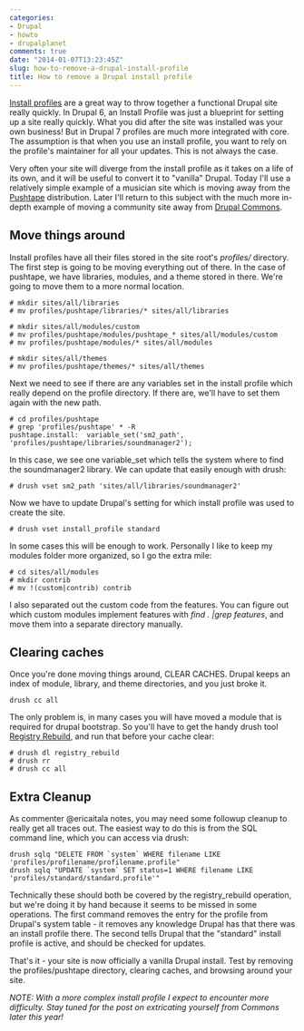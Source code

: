 ```yaml
---
categories:
- Drupal
- howto
- drupalplanet
comments: true
date: "2014-01-07T13:23:45Z"
slug: how-to-remove-a-drupal-install-profile
title: How to remove a Drupal install profile
---
```


[Install profiles](https://drupal.org/project/install_profile_api) are a great way to throw together a functional Drupal site really quickly. In Drupal 6, an Install Profile was just a blueprint for setting up a site really quickly. What you did after the site was installed was your own business! But in Drupal 7 profiles are much more integrated with core. The assumption is that when you use an install profile, you want to rely on the profile's maintainer for all your updates. This is not always the case.

Very often your site will diverge from the install profile as it takes on a life of its own, and it will be useful to convert it to "vanilla" Drupal. Today I'll use a relatively simple example of a musician site which is moving away from the [Pushtape](https://drupal.org/project/pushtape) distribution. Later I'll return to this subject with the much more in-depth example of moving a community site away from [Drupal Commons](https://drupal.org/project/commons).

Move things around
-----------------

Install profiles have all their files stored in the site root's *profiles/* directory. The first step is going to be moving everything out of there. In the case of pushtape, we have libraries, modules, and a theme stored in there. We're going to move them to a more normal location.

``` console 
# mkdir sites/all/libraries
# mv profiles/pushtape/libraries/* sites/all/libraries

# mkdir sites/all/modules/custom
# mv profiles/pushtape/modules/pushtape_* sites/all/modules/custom
# mv profiles/pushtape/modules/* sites/all/modules

# mkdir sites/all/themes
# mv profiles/pushtape/themes/* sites/all/themes
```

Next we need to see if there are any variables set in the install profile which really depend on the profile directory. If there are, we'll have to set them again with the new path.

``` console
# cd profiles/pushtape
# grep 'profiles/pushtape' * -R
pushtape.install:  variable_set('sm2_path', 'profiles/pushtape/libraries/soundmanager2');
```

In this case, we see one variable_set which tells the system where to find the soundmanager2 library. We can update that easily enough with drush:

``` console
# drush vset sm2_path 'sites/all/libraries/soundmanager2'
```

Now we have to update Drupal's setting for which install profile was used to create the site.

``` console
# drush vset install_profile standard
```

In some cases this will be enough to work. Personally I like to keep my modules folder more organized, so I go the extra mile:

``` console
# cd sites/all/modules
# mkdir contrib
# mv !(custom|contrib) contrib
```

I also separated out the custom code from the features. You can figure out which custom modules implement features with *find . |grep features*, and move them into a separate directory manually.

Clearing caches
---------------

Once you're done moving things around, CLEAR CACHES. Drupal keeps an index of module, library, and theme directories, and you just broke it.

```
drush cc all
```

The only problem is, in many cases you will have moved a module that is required for drupal bootstrap. So you'll have to get the handy drush tool [Registry Rebuild](https://drupal.org/project/registry_rebuild), and run that before your cache clear:

``` console
# drush dl registry_rebuild
# drush rr
# drush cc all
```

Extra Cleanup
-------------

As commenter @ericaitala notes, you may need some followup cleanup to really get all traces out. The easiest way to do this is from the SQL command line, which you can access via drush:

```
drush sqlq "DELETE FROM `system` WHERE filename LIKE 'profiles/profilename/profilename.profile"
drush sqlq "UPDATE `system` SET status=1 WHERE filename LIKE 'profiles/standard/standard.profile'"
```

Technically these should both be covered by the registry_rebuild operation, but we're doing it by hand because it seems to be missed in some operations. The first command removes the entry for the profile from Drupal's system table - it removes any knowledge Drupal has that there was an install profile there. The second tells Drupal that the "standard" install profile is active, and should be checked for updates. 

That's it - your site is now officially a vanilla Drupal install. Test by removing the profiles/pushtape directory, clearing caches, and browsing around your site.


*NOTE: With a more complex install profile I expect to encounter more difficulty. Stay tuned for the post on extricating yourself from Commons later this year!*
